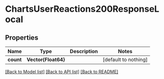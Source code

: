 # ChartsUserReactions200ResponseLocal


## Properties
Name | Type | Description | Notes
------------ | ------------- | ------------- | -------------
**count** | **Vector{Float64}** |  | [default to nothing]


[[Back to Model list]](../README.md#models) [[Back to API list]](../README.md#api-endpoints) [[Back to README]](../README.md)


